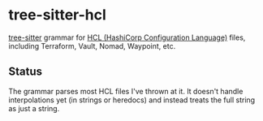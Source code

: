 # tree-sitter-hcl

[tree-sitter][] grammar for [HCL (HashiCorp Configuration Language)][hcl] files,
including Terraform, Vault, Nomad, Waypoint, etc.

[hcl]: https://github.com/hashicorp/hcl
[tree-sitter]: https://github.com/tree-sitter/tree-sitter

## Status

The grammar parses most HCL files I've thrown at it. It doesn't handle
interpolations yet (in strings or heredocs) and instead treats the full string
as just a string.
